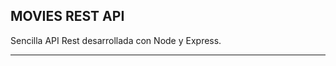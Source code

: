 MOVIES REST API
-------------------------------------------------------------------------------

Sencilla API Rest desarrollada con Node y Express.

-------------------------------------------------------------------------------

